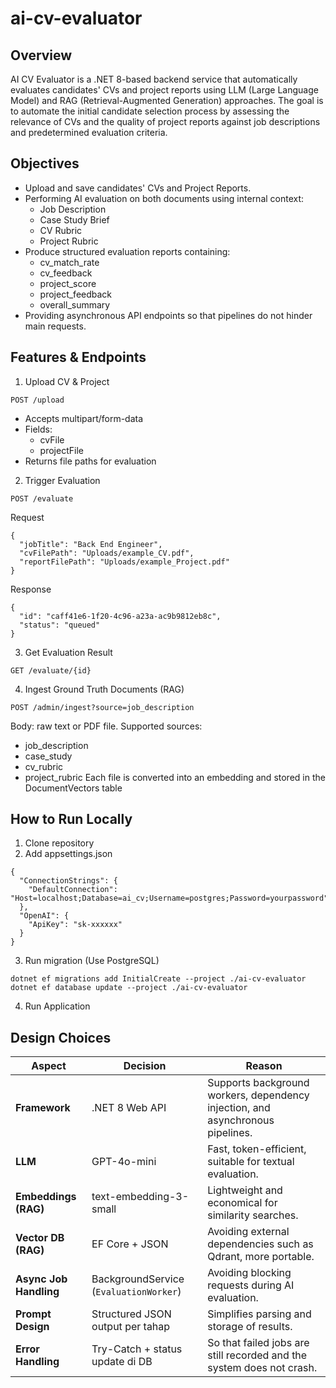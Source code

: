 # ai-cv-evaluator

## Overview
AI CV Evaluator is a .NET 8-based backend service that automatically evaluates candidates' CVs and project reports using LLM (Large Language Model) and RAG (Retrieval-Augmented Generation) approaches.
The goal is to automate the initial candidate selection process by assessing the relevance of CVs and the quality of project reports against job descriptions and predetermined evaluation criteria.

## Objectives
- Upload and save candidates' CVs and Project Reports.
- Performing AI evaluation on both documents using internal context:
  - Job Description
  - Case Study Brief
  - CV Rubric
  - Project Rubric
- Produce structured evaluation reports containing:
  - cv_match_rate
  - cv_feedback
  - project_score
  - project_feedback
  - overall_summary
- Providing asynchronous API endpoints so that pipelines do not hinder main requests.

## Features & Endpoints
1. Upload CV & Project
```
POST /upload
```
- Accepts multipart/form-data
- Fields:
  - cvFile
  - projectFile
- Returns file paths for evaluation
2. Trigger Evaluation
```
POST /evaluate
```
Request
```
{
  "jobTitle": "Back End Engineer",
  "cvFilePath": "Uploads/example_CV.pdf",
  "reportFilePath": "Uploads/example_Project.pdf"
}
```
Response
```
{
  "id": "caff41e6-1f20-4c96-a23a-ac9b9812eb8c",
  "status": "queued"
}
```
3. Get Evaluation Result
```
GET /evaluate/{id}
```
4. Ingest Ground Truth Documents (RAG)
```
POST /admin/ingest?source=job_description
```
Body: raw text or PDF file.
Supported sources:
- job_description
- case_study
- cv_rubric
- project_rubric
Each file is converted into an embedding and stored in the DocumentVectors table

## How to Run Locally
1. Clone repository
2. Add appsettings.json
```
{
  "ConnectionStrings": {
    "DefaultConnection": "Host=localhost;Database=ai_cv;Username=postgres;Password=yourpassword"
  },
  "OpenAI": {
    "ApiKey": "sk-xxxxxx"
  }
}
```
3. Run migration (Use PostgreSQL)
```
dotnet ef migrations add InitialCreate --project ./ai-cv-evaluator
dotnet ef database update --project ./ai-cv-evaluator
```
4. Run Application

## Design Choices
| Aspect                 | Decision                               | Reason                                                                         |
| ---------------------- | -------------------------------------- | ------------------------------------------------------------------------------ |
| **Framework**          | .NET 8 Web API                         | Supports background workers, dependency injection, and asynchronous pipelines. |
| **LLM**                | GPT-4o-mini                            | Fast, token-efficient, suitable for textual evaluation.                        |
| **Embeddings (RAG)**   | text-embedding-3-small                 | Lightweight and economical for similarity searches.                            |
| **Vector DB (RAG)**    | EF Core + JSON                         | Avoiding external dependencies such as Qdrant, more portable.                  |
| **Async Job Handling** | BackgroundService (`EvaluationWorker`) | Avoiding blocking requests during AI evaluation.                               |
| **Prompt Design**      | Structured JSON output per tahap       | Simplifies parsing and storage of results.                                     |
| **Error Handling**     | Try-Catch + status update di DB        | So that failed jobs are still recorded and the system does not crash.          |


